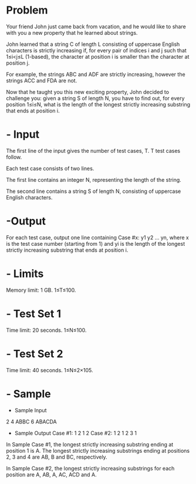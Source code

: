 # Problem
Your friend John just came back from vacation, and he would like to share with you a new property that he learned about strings.

John learned that a string C of length L consisting of uppercase English characters is strictly increasing if, for every pair of indices i and j such that 1≤i<j≤L (1-based), the character at position i is smaller than the character at position j.

For example, the strings ABC and ADF are strictly increasing, however the strings ACC and FDA are not.

Now that he taught you this new exciting property, John decided to challenge you: given a string S of length N, you have to find out, for every position 1≤i≤N, what is the length of the longest strictly increasing substring that ends at position i.

# - Input
The first line of the input gives the number of test cases, T. T test cases follow.

Each test case consists of two lines.

The first line contains an integer N, representing the length of the string.

The second line contains a string S of length N, consisting of uppercase English characters.

# -Output
For each test case, output one line containing Case #x: y1 y2 ... yn, where x is the test case number (starting from 1) and yi is the length of the longest strictly increasing substring that ends at position i.

# - Limits
Memory limit: 1 GB.
1≤T≤100.
# - Test Set 1
Time limit: 20 seconds.
1≤N≤100.
# - Test Set 2
Time limit: 40 seconds.
1≤N≤2×105.
# - Sample
 - Sample Input

2
4
ABBC
6
ABACDA
- Sample Output
Case #1: 1 2 1 2
Case #2: 1 2 1 2 3 1

In Sample Case #1, the longest strictly increasing substring ending at position 1 is A. The longest strictly increasing substrings ending at positions 2, 3 and 4 are AB, B and BC, respectively.

In Sample Case #2, the longest strictly increasing substrings for each position are A, AB, A, AC, ACD and A.
